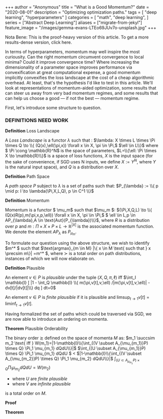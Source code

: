 +++
author = "Anonymous"
title = "What is a Good Momentum?"
date = "2020-08-01"
description = "Optimizing optimization paths."
tags = [
    "deep learning",
    "hyperparameters"
]
categories = [
    "math",
    "deep learning",
]
series = ["Abstract Deep Learning"]
aliases = ["migrate-from-jekyl"]
feature_image = "/images/gemma-evans-LTEo69JUv7o-unsplash.jpg"
+++

Nota Bene: This is the proof-heavy version of this article. To get a more results-dense version, click here.

In terms of hyperparameters, momentum may well inspire the most curiousity. Can the right momentum circumvent convergence to local minima? Could it improve convergence time? Where increasing the dimensionality of a parameter space improves performance via convexification at great computational expense, a good momentum implicitly convexifies the loss landscape at the cost of a cheap algorithmic overhead. At least, that's the hypothesis I'd like to test in this article. We'll look at representations of momentum-aided optimization, some results that can steer us away from very bad momentum regimes, and some results that can help us choose a good — if not the best — momentum regime.

First, let's introduce some structure to question. 
### DEFINITIONS NEED WORK
**Definition** Loss Landscape

A *Loss Landscape* is a functor $\lambda$ such that : $\lambda: X \times L \times \Pi \times Q \to \\{ (Q(x),\ell(\pi,x)) \forall x \in X, \pi \in \Pi,$ $\ell \in L\\}$ where $ \Pi \cong \mathbb{R}^N$ is the space of parameters, $L=\\{\ell: \Pi \times X \to \mathbb{R}\\}$ is a space of loss functions, $X$ is the input space (for the sake of convenience, if SGD uses N inputs, we define $X:=Y^N$, where $Y$ is the natural input space), and $Q$ is a distribution over $X$. 

**Definition** Path Space

A *path space* $P$ subject to $\lambda$ is a set of paths such that: $P_{\lambda} := \\{ p \mid p: I \to \lambda(\Pi,X,L,Q), p \in C^1 \\}$ 

**Definition** Momentum 

Momentum is a functor $ \mu_m$ such that $\mu_m $: $(\Pi,X,Q,L) \to \\{ (Q(x)R(p),m(\pi,x,p,\ell)) \forall x \in X, \pi \in \Pi,$ $ \ell \in L,p \in AP_{\lambda},A \in \text{Aut}(P_{\lambda})\\}$, where $R$ is a distribution over $p$ and $m: \Pi \times X \times P \times L \to \mathbb{R}^{|X|}$ is the associated momentum function. We denote the element $AP_{\lambda}$ as $P_{\mu_m}$.

To formulate our question using the above structure, we wish to identify $m^* $ such that $\text{argmax}_{m \in M} |\\{ x \in M \text{ such that } x \precsim m\\}| =m^* $, where $\succ$ is a total order on path distributions, instances of which we will now elaborate on.

**Definition** Plausible

An element $v \in P$ is *plausible* under the tuple $(X,Q,\pi,\ell)$ iff $\int_I \mathbb{I} [ |1 - \int_Q \mathbb{I} \\{ m(\pi,v[t],v,\ell) /|m(\pi,v[t],v,\ell)| - dv[t]/|dv[t]|\\} dq ] dt=0$

An element $v \in P$ is *finite plausible* if it is plausible and $\limsup_{t \to 1} v[t] = \liminf_{t \to 1} v[t]$.

Having formalized the set of paths which could be traversed via SGD, we are now able to introduce an ordering on momenta.

**Theorem** Plausible Orderability

The binary order $\succsim$ defined on the space of momenta $M$ as:
$m_1 \succsim m_2 \text{ iff } W(m_1)=|1-\mathbb{I}\\{\int_{(V \subset A_{\mu_{m_1}}P) \times Q} \Pi_1 \mu_{m_1} dQdU\\}|$ $\int_{(U \subset A_{\mu_{m_1}}P) \times Q} \Pi_1 \mu_{m_1} dQdU $ < $|1-\mathbb{I}\\{\int_{(V \subset A_{\mu_{m_2}}P) \times Q} \Pi_1 \mu_{m_2} dQdU\\}|$ $\int_{(U \subset A_{\mu_{m_2}}P) \times Q} \Pi_1 \mu_{m_2} dQdU = W(m_2)$
* where $U$ are *finite plausible*
* where $V$ are *infinite plausible*

is a total order on $M$.

**Proof**

**Theorem** 
